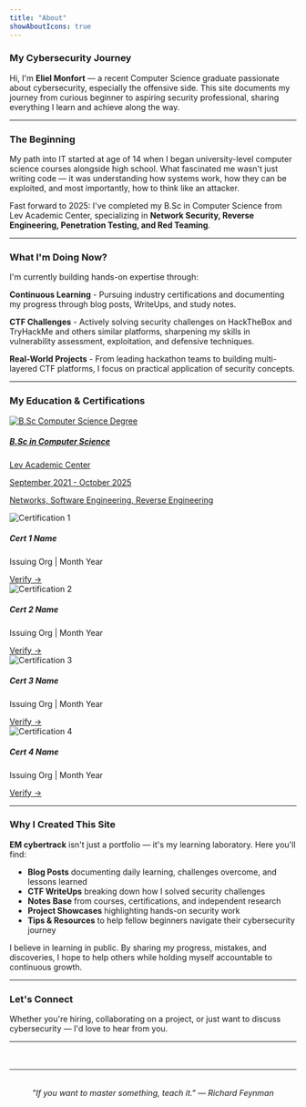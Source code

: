 ```yaml
---
title: "About"
showAboutIcons: true
---
```


### My Cybersecurity Journey

Hi, I'm **Eliel Monfort** — a recent Computer Science graduate passionate about cybersecurity, especially the offensive side. This site documents my journey from curious beginner to aspiring security professional, sharing everything I learn and achieve along the way.

---

### The Beginning

My path into IT started at age of 14 when I began university-level computer science courses alongside high school. What fascinated me wasn't just writing code — it was understanding how systems work, how they can be exploited, and most importantly, how to think like an attacker.

Fast forward to 2025: I've completed my B.Sc in Computer Science from Lev Academic Center, specializing in **Network Security, Reverse Engineering, Penetration Testing, and Red Teaming**.

---

### What I'm Doing Now?

I'm currently building hands-on expertise through:

**Continuous Learning** - Pursuing industry certifications and documenting my progress through blog posts, WriteUps, and study notes.

**CTF Challenges** - Actively solving security challenges on HackTheBox and TryHackMe and others similar platforms, sharpening my skills in vulnerability assessment, exploitation, and defensive techniques.

**Real-World Projects** - From leading hackathon teams to building multi-layered CTF platforms, I focus on practical application of security concepts.

---

### My Education & Certifications

<div class="certs-section">
<a href="/images/about/BD_CS.png" target="_blank">
  <div class="cert-grid academic">
    <div class="cert-item">
      <div class="cert-badge academic-badge">
        <img src="/images/about/BD_CS.png" alt="B.Sc Computer Science Degree">
      </div>
      <div class="cert-info">
        <h5>B.Sc in Computer Science</h5>
        <p class="cert-org">Lev Academic Center</p>
        <p class="cert-date">September 2021 - October 2025</p>
        <p class="cert-spec">Networks, Software Engineering, Reverse Engineering</p>
      </div>
    </div>
  </div>
</a>
<div class="cert-grid pro">
  <!-- Certification 1 -->
  <div class="cert-item">
    <div class="cert-badge">
      <img src="/images/about/cggh.png" alt="Certification 1">
    </div>
    <div class="cert-info">
      <h5>Cert 1 Name</h5>
      <p class="cert-org">Issuing Org | Month Year</p>
      <a href="#" class="verify-link">Verify →</a>
    </div>
  </div>
  <!-- Certification 2 -->
  <div class="cert-item">
    <div class="cert-badge">
      <img src="/images/about/PT1.png" alt="Certification 2">
    </div>
    <div class="cert-info">
      <h5>Cert 2 Name</h5>
      <p class="cert-org">Issuing Org | Month Year</p>
      <a href="#" class="verify-link">Verify →</a>
    </div>
  </div>
  <!-- Certification 3 -->
  <div class="cert-item">
    <div class="cert-badge">
      <img src="/images/about/cggh.png" alt="Certification 3">
    </div>
    <div class="cert-info">
      <h5>Cert 3 Name</h5>
      <p class="cert-org">Issuing Org | Month Year</p>
      <a href="#" class="verify-link">Verify →</a>
    </div>
  </div>
  <!-- Certification 4 -->
  <div class="cert-item">
    <div class="cert-badge">
      <img src="/images/about/PT1.png" alt="Certification 4">
    </div>
    <div class="cert-info">
      <h5>Cert 4 Name</h5>
      <p class="cert-org">Issuing Org | Month Year</p>
      <a href="#" class="verify-link">Verify →</a>
    </div>
  </div>
</div>
</div>

---

### Why I Created This Site

**EM cybertrack** isn't just a portfolio — it's my learning laboratory. Here you'll find:

<ul style="padding-left: 2rem; margin-top: 0.5rem;">
  <li><strong>Blog Posts</strong> documenting daily learning, challenges overcome, and lessons learned</li>
  <li><strong>CTF WriteUps</strong> breaking down how I solved security challenges</li>
  <li><strong>Notes Base</strong> from courses, certifications, and independent research</li>
  <li><strong>Project Showcases</strong> highlighting hands-on security work</li>
  <li><strong>Tips & Resources</strong> to help fellow beginners navigate their cybersecurity journey</li>
</ul>

I believe in learning in public. By sharing my progress, mistakes, and discoveries, I hope to help others while holding myself accountable to continuous growth.

---

### Let's Connect

Whether you're hiring, collaborating on a project, or just want to discuss cybersecurity — I'd love to hear from you.

<div class="about-contact">
  <a href="mailto:elielmonf@gmail.com" class="icon-link"><i class="fas fa-envelope"></i></a>
  <a href="https://linkedin.com/in/eliel-monfort" target="_blank" class="icon-link"><i class="fab fa-linkedin"></i></a>
  <a href="https://discordapp.com/users/1135535652180607066" target="_blank" class="icon-link"><i class="fab fa-discord"></i></a>
</div>

---

<div style="text-align: center; font-style: italic; margin-top: 3rem; padding-top: 2rem; border-top: 1px solid #393c44;">"If you want to master something, teach it." — Richard Feynman</div>
